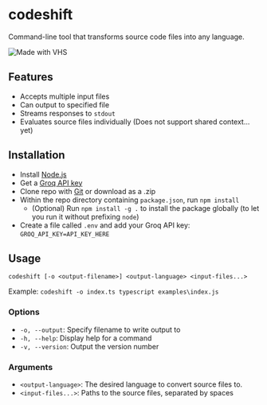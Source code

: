# codeshift

Command-line tool that transforms source code files into any language.

![Made with VHS](https://vhs.charm.sh/vhs-3WycnrVtNVBvM390BxtKUc.gif)

## Features

- Accepts multiple input files
- Can output to specified file
- Streams responses to `stdout`
- Evaluates source files individually (Does not support shared context... yet)

## Installation

- Install [Node.js](https://nodejs.org/en)
- Get a [Groq API key](https://console.groq.com/keys)
- Clone repo with [Git](https://git-scm.com/) or download as a .zip
- Within the repo directory containing `package.json`, run `npm install`
  - (Optional) Run `npm install -g .` to install the package globally (to let you run it without prefixing `node`)
- Create a file called `.env` and add your Groq API key: `GROQ_API_KEY=API_KEY_HERE`

## Usage

`codeshift [-o <output-filename>] <output-language> <input-files...>`

Example: `codeshift -o index.ts typescript examples\index.js`

### Options

- `-o, --output`: Specify filename to write output to
- `-h, --help`: Display help for a command
- `-v, --version`: Output the version number

### Arguments

- `<output-language>`: The desired language to convert source files to.
- `<input-files...>`: Paths to the source files, separated by spaces
